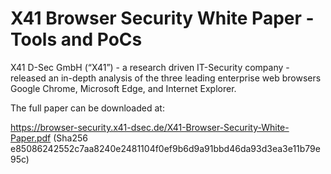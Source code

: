 # X41 Browser Security White Paper - Tools and PoCs

X41 D-Sec GmbH (“X41”) - a research driven IT-Security company - released an in-depth analysis of the three leading enterprise web browsers Google Chrome, Microsoft Edge, and Internet Explorer.

The full paper can be downloaded at:

https://browser-security.x41-dsec.de/X41-Browser-Security-White-Paper.pdf (Sha256 e85086242552c7aa8240e2481104f0ef9b6d9a91bbd46da93d3ea3e11b79e95c)
